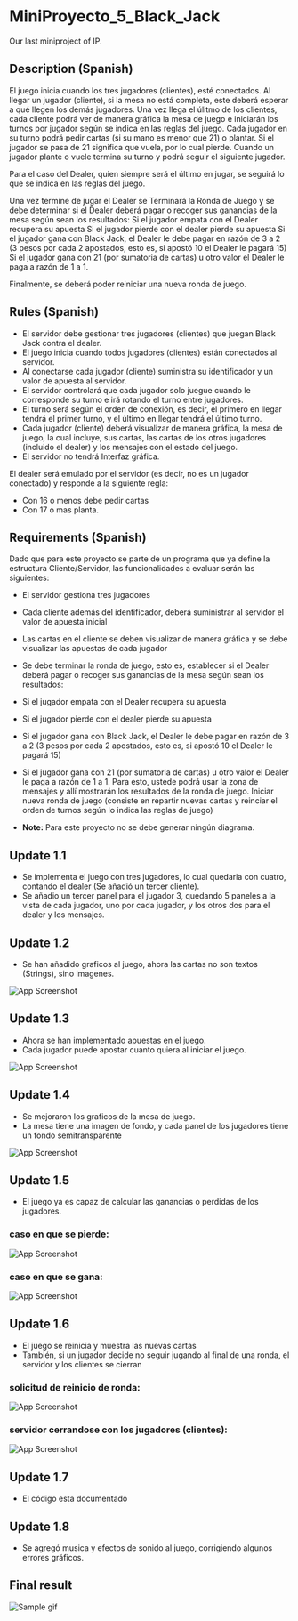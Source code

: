 # MiniProyecto_5_Black_Jack
Our last miniproject of IP.

## Description (Spanish)

El juego inicia cuando los tres jugadores (clientes), esté conectados. Al llegar un jugador (cliente), si la mesa no está completa, este deberá esperar a qué llegen los demás jugadores.
Una vez llega el úlitmo de los clientes, cada cliente podrá ver de manera gráfica la mesa de juego e iniciarán los turnos por jugador según se indica en las reglas del juego.
Cada jugador en su turno podrá pedir cartas (si su mano es menor que 21) o plantar.
Si el jugador se pasa de 21 significa que vuela, por lo cual pierde.
Cuando un jugador plante o vuele termina su turno y podrá seguir el siguiente jugador.

Para el caso del Dealer, quien siempre será el último en jugar, se seguirá lo que se indica en las reglas del juego.


Una vez termine de jugar el Dealer se Terminará la Ronda de Juego y se debe determinar si el Dealer deberá pagar o recoger sus ganancias de la mesa según sean los resultados:
Si el jugador empata con el Dealer recupera su apuesta
Si el jugador pierde con el dealer pierde su apuesta
Si el jugador gana con Black Jack, el Dealer le debe pagar en razón de 3 a 2 (3 pesos por cada 2 apostados, esto es, si apostó 10 el Dealer le pagará 15)
Si el jugador gana con 21 (por sumatoria de cartas) u otro valor el Dealer le paga a razón de 1 a 1.



Finalmente, se deberá poder reiniciar una nueva ronda de juego.

## Rules (Spanish)

- El servidor debe gestionar tres jugadores (clientes) que juegan Black Jack contra el dealer.
- El juego inicia cuando todos jugadores (clientes) están conectados al servidor.
- Al conectarse cada jugador (cliente) suministra su identificador y un valor de apuesta al servidor.
- El servidor controlará que cada jugador solo juegue cuando le corresponde su turno e irá rotando el turno entre jugadores.
- El turno será según el orden de conexión, es decir, el primero en llegar tendrá el primer turno, y el último en llegar tendrá el último turno.
- Cada jugador (cliente) deberá visualizar de manera gráfica, la mesa de juego, la cual incluye, sus cartas, las cartas de los otros jugadores (incluido el dealer) y los mensajes con el estado del juego.
- El servidor no tendrá Interfaz gráfica.

El dealer será emulado por el servidor (es decir, no es un jugador conectado) y responde a la siguiente regla:

- Con 16 o menos debe pedir cartas
- Con 17 o mas planta.

## Requirements (Spanish)

Dado que para este proyecto se parte de un programa que ya define la estructura Cliente/Servidor, las funcionalidades a evaluar serán las siguientes:

- El servidor gestiona tres jugadores
- Cada cliente además del identificador, deberá suministrar al servidor el valor de apuesta inicial
- Las cartas en el cliente se deben visualizar de manera gráfica y se debe visualizar las apuestas de cada jugador
- Se debe terminar la ronda de juego, esto es, establecer si el Dealer deberá pagar o recoger sus ganancias de la mesa según sean los resultados:
- Si el jugador empata con el Dealer recupera su apuesta
- Si el jugador pierde con el dealer pierde su apuesta
- Si el jugador gana con Black Jack, el Dealer le debe pagar en razón de 3 a 2 (3 pesos por cada 2 apostados, esto es, si apostó 10 el Dealer le pagará 15)
- Si el jugador gana con 21 (por sumatoria de cartas) u otro valor el Dealer le paga a razón de 1 a 1.
Para esto, ustede podrá usar la zona de mensajes y allí mostrarán los resultados de la ronda de juego.
Iniciar nueva ronda de juego (consiste en repartir nuevas cartas y reinciar el orden de turnos según lo indica las reglas de juego)


- **Note:** Para este proyecto no se debe generar ningún diagrama.

## Update 1.1

- Se implementa el juego con tres jugadores, lo cual quedaria con cuatro, contando el dealer (Se añadió un tercer cliente).
- Se añadio un tercer panel para el jugador 3, quedando 5 paneles a la vista de cada jugador, uno por cada jugador, y los otros dos para el dealer y los mensajes.

## Update 1.2

- Se han añadido graficos al juego, ahora las cartas no son textos (Strings), sino imagenes.

![App Screenshot](https://iili.io/5C7KCl.md.png)

## Update 1.3

- Ahora se han implementado apuestas en el juego.
- Cada jugador puede apostar cuanto quiera al iniciar el juego.

![App Screenshot](https://iili.io/5C5Yes.md.png)

## Update 1.4

- Se mejoraron los graficos de la mesa de juego.
- La mesa tiene una imagen de fondo, y cada panel de los jugadores tiene un fondo semitransparente

![App Screenshot](https://iili.io/5C5M1S.md.png)

## Update 1.5

- El juego ya es capaz de calcular las ganancias o perdidas de los jugadores.

### caso en que se pierde:

![App Screenshot](https://iili.io/5C5jku.md.png)

### caso en que se gana:

![App Screenshot](https://iili.io/5C5r21.md.png)

## Update 1.6

- El juego se reinicia y muestra las nuevas cartas
- También, si un jugador decide no seguir jugando al final de una ronda, el servidor y los clientes se cierran

### solicitud de reinicio de ronda:

![App Screenshot](https://iili.io/5C5Ppa.md.png)

### servidor cerrandose con los jugadores (clientes):

![App Screenshot](https://iili.io/5C5tBp.md.png)

## Update 1.7

- El código esta documentado

## Update 1.8

- Se agregó musica y efectos de sonido al juego, corrigiendo algunos errores gráficos.

## Final result

![Sample gif](https://s8.gifyu.com/images/min5.gif)
